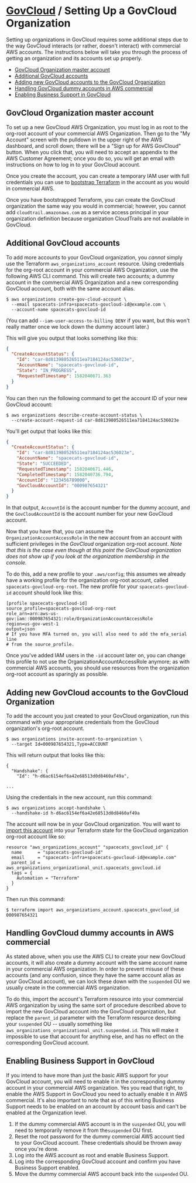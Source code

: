 # [GovCloud](README.md) / Setting Up a GovCloud Organization

Setting up organizations in GovCloud requires some additional steps due
to the way GovCloud interacts (or rather, doesn't interact) with commercial
AWS accounts. The instructions below will take you through the process of
getting an organization and its accounts set up properly.

<!-- mdformat-toc start --slug=github --no-anchors --maxlevel=6 --minlevel=2 -->

- [GovCloud Organization master account](#govcloud-organization-master-account)
- [Additional GovCloud accounts](#additional-govcloud-accounts)
- [Adding new GovCloud accounts to the GovCloud Organization](#adding-new-govcloud-accounts-to-the-govcloud-organization)
- [Handling GovCloud dummy accounts in AWS commercial](#handling-govcloud-dummy-accounts-in-aws-commercial)
- [Enabling Business Support in GovCloud](#enabling-business-support-in-govcloud)

<!-- mdformat-toc end -->

## GovCloud Organization master account

To set up a new GovCloud AWS Organization, you must log in as root to the
org-root account of your commercial AWS Organization. Then go to the "My
Account" screen with the pulldown in the upper right of the AWS dashboard,
and scroll down; there will be a "Sign up for AWS GovCloud" button. When
you click that, you will need to accept an appendix to the AWS Customer
Agreement; once you do so, you will get an email with instructions on how
to log in to your GovCloud account.

Once you create the account, you can create a temporary IAM user with full
credentials you can use to [bootstrap
Terraform](https://github.com/trussworks/terraform-aws-bootstrap) in the
account as you would in commercial AWS.

Once you have bootstrapped Terraform, you can create the GovCloud
organization the same way you would in commercial; however, you cannot
add `cloudtrail.amazonaws.com` as a service access principal in your
organization definition because organization CloudTrails are not available
in GovCloud.

## Additional GovCloud accounts

To add more accounts to your GovCloud organization, you *cannot* simply
use the Terraform `aws_organizations_account` resource. Using credentials
for the org-root account in your commercial AWS Organization, use the
following AWS CLI command. This will create two accounts; a dummy account
in the commercial AWS Organization and a new corresponding GovCloud
account, both with the same account alias.

```console
$ aws organizations create-gov-cloud-account \
  --email spacecats-infra+spacecats-govcloud-id@example.com \
  --account-name spacecats-govcloud-id
```

(You can add `--iam-user-access-to-billing DENY` if you want, but this
won't really matter once we lock down the dummy account later.)

This will give you output that looks something like this:

```json
{
  "CreateAccountStatus": {
    "Id": "car-8d813980526511ea7184124ac536023e",
    "AccountName": "spacecats-govcloud-id",
    "State": "IN_PROGRESS",
    "RequestedTimestamp": 1582040671.363
  }
}
```

You can then run the following command to get the account ID of your new
GovCloud account:

```console
$ aws organizations describe-create-account-status \
  --create-account-request-id car-8d813980526511ea7184124ac536023e
```

You'll get output that looks like this:

```json
{
  "CreateAccountStatus": {
    "Id": "car-8d813980526511ea7184124ac536023e",
    "AccountName": "spacecats-govcloud-id",
    "State": "SUCCEEDED",
    "RequestedTimestamp": 1582040671.446,
    "CompletedTimestamp": 1582040736.794,
    "AccountId": "123456789000",
    "GovCloudAccountId": "000987654321"
  }
}
```

In that output, `AccountId` is the account number for the dummy account,
and the `GovCloudAccountId` is the account number for your new GovCloud
account.

Now that you have that, you can assume the `OrganizationAccountAccessRole`
in the new account from an account with sufficient privileges in the
*GovCloud* organization org-root account. *Note that this is the case even
though at this point the GovCloud organization does not show up if you
look at the organization membership in the console.*

To do this, add a new profile to your `.aws/config`; this assumes we
already have a working profile for the organization org-root account,
called `spacecats-govcloud-org-root`. The new profile for your
`spacecats-govcloud-id` account should look like this:

```text
[profile spacecats-govcloud-id]
source_profile=spacecats-govcloud-org-root
role_arn=arn:aws-us-gov:iam::000987654321:role/OrganizationAccountAccessRole
region=us-gov-west-1
output=json
# If you have MFA turned on, you will also need to add the mfa_serial line
# from the source_profile.
```

Once you've added IAM users in the `-id` account later on, you can change this profile to not use the OrganizationAccountAccessRole anymore; as with commercial AWS accounts, you should use resources from the organization org-root account as sparingly as possible.

## Adding new GovCloud accounts to the GovCloud Organization

To add the account you just created to your GovCloud organization, run
this command with your appropriate credentials from the GovCloud
organization's org-root account.

```console
$ aws organizations invite-account-to-organization \
  --target Id=000987654321,Type=ACCOUNT
```

This will return output that looks like this:

```text
{
  "Handshake": {
    "Id": "h-d6ac6154ef6a42e68513d0d8460af49a",

...
```

Using the credentials in the new account, run this command:

```console
$ aws organizations accept-handshake \
  --handshake-id h-d6ac6154ef6a42e68513d0d8460af49a
```

The account will now be in your GovCloud organization. You will want to
[import this account](https://www.terraform.io/docs/providers/aws/r/organizations_account.html#import)
into your Terraform state for the GovCloud organization org-root account
like so:

```hcl
resource "aws_organizations_account" "spacecats_govcloud_id" {
  name      = "spacecats-govcloud-id"
  email     = "spacecats-infra+spacecats-govcloud-id@example.com"
  parent_id = aws_organizations_organizational_unit.spacecats_govcloud.id
  tags = {
    Automation = "Terraform"
  }
}
```

Then run this command:

```console
$ terraform import aws_organizations_account.spacecats_govcloud_id 000987654321
```

## Handling GovCloud dummy accounts in AWS commercial

As stated above, when you use the AWS CLI to create your new GovCloud
accounts, it will also create a dummy account with the same account name
in your commercial AWS organization. In order to prevent misuse of these
accounts (and any confusion, since they have the same account alias as
your GovCloud account), we can lock these down with the `suspended` OU
we usually create in the commercial AWS organization.

To do this, import the account's Terraform resource into your commercial
AWS organization by using the same sort of procedure described above to
import the new GovCloud account into the GovCloud organization, but
replace the `parent_id` parameter with the Terraform resource describing
your `suspended` OU -- usually something like
`aws_organizations_organizational_unit.suspended.id`. This will make it
impossible to use that account for anything else, and has no effect on
the corresponding GovCloud account.

## Enabling Business Support in GovCloud

If you intend to have more than just the basic AWS support for your GovCloud
account, you will need to enable it in the corresponding dummy account in your
commercial AWS organization. Yes you read that right, to enable the AWS Support
in GovCloud you need to actually enable it in AWS commercial. It's also
important to note that as of this writing Business Support needs to be enabled
on an account by account basis and can't be enabled at the Organization level.

1. If the dummy commercial AWS account is in the `suspended` OU, you will need
   to temporarily remove it from the`suspended` OU first.
1. Reset the root password for the dummy commercial AWS account tied to your
   GovCloud account. These credentials should be thrown away once you're done.
1. Log into the AWS account as root and enable Business Support.
1. Log into the corresponding GovCloud account and confirm you have Business
   Support enabled.
1. Move the dummy commercial AWS account back into the `suspended` OU.
